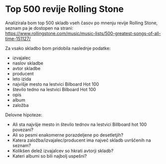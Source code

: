 Top 500 revije Rolling Stone
=============================================

Analizirala bom top 500 skladb vseh časov po mnenju revije Rolling Stone,
seznam pa je dostopen na strani:
https://www.rollingstone.com/music/music-lists/500-greatest-songs-of-all-time-151127/

Za vsako skladbo bom pridobila naslednje podatke:
* izvajalec
* naslov skladbe
* avtor skladbe
* producent
* leto izida
* najvišje mesto na lestvici Bilboard Hot 100
* število tedno na lestvici Bilboard Hot 100
* opis
* album
* založba

Delovne hipoteze:
* Ali sta najvšje mesto in število tednov na lestvici Billboard hot 100 povezani?
* Ali so pesmi enakomerne porazdeljene po desetletjih?
* Katera založba/izvajalec/producent ima največ skladb uvrščenih na seznam?
* Kolikšen delež izvajalcev so hkrati avtorji skladb?
* Kateri albumi so bili najbolj uspešni?
